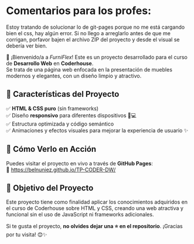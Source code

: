 # **Comentarios para los profes:**
Estoy tratando de solucionar lo de git-pages porque no me está cargando bien el css, hay algún error. Si no llego a arreglarlo antes de que me corrigan, porfavor bajen el archivo ZIP del proyecto y desde el visual se debería ver bien.  




🚀 ¡Bienvenido/a a *FurniFlex*! Este es un proyecto desarrollado para el curso de **Desarrollo Web** en **Coderhouse**.  
Se trata de una página web enfocada en la presentación de muebles modernos y elegantes, con un diseño limpio y atractivo.  

## 🌟 **Características del Proyecto**  
✅ **HTML & CSS puro** (sin frameworks)  
✅ Diseño **responsivo** para diferentes dispositivos 📱💻  
✅ Estructura optimizada y código semántico  
✅ Animaciones y efectos visuales para mejorar la experiencia de usuario ✨  
  
## 🚀 **Cómo Verlo en Acción**  
Puedes visitar el proyecto en vivo a través de **GitHub Pages**:  
🔗 https://belnuniez.github.io/TP-CODER-DW/

## 🎯 **Objetivo del Proyecto**  
Este proyecto tiene como finalidad aplicar los conocimientos adquiridos en el curso de Coderhouse sobre HTML y CSS, creando una web atractiva y funcional sin el uso de JavaScript ni frameworks adicionales.  

Si te gusta el proyecto, **no olvides dejar una ⭐ en el repositorio**. ¡Gracias por tu visita! 😊✨  
